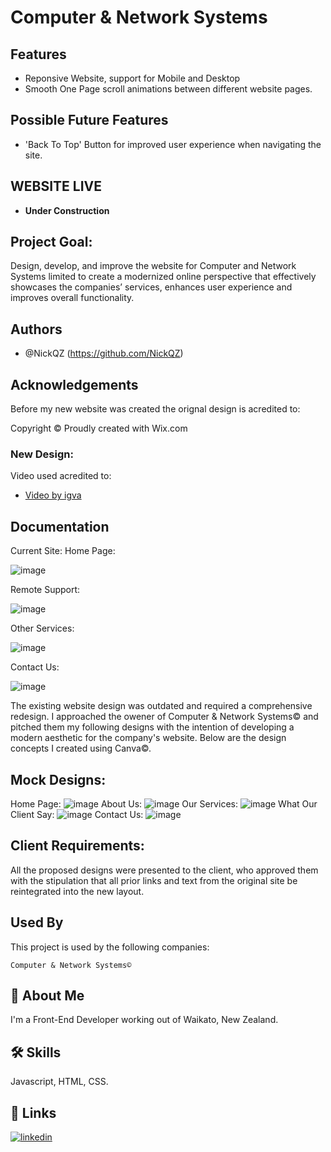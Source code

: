 # Computer & Network Systems

## Features

- Reponsive Website, support for Mobile and Desktop
- Smooth One Page scroll animations between different website pages.

## Possible Future Features
- 'Back To Top' Button for improved user experience when navigating the site.

## WEBSITE LIVE

- **Under Construction**
  
## Project Goal:
Design, develop, and improve the website for Computer and Network Systems limited to create a modernized online perspective that effectively showcases the companies’ services, enhances user experience and improves overall functionality.


## Authors

- @NickQZ (https://github.com/NickQZ)

## Acknowledgements

Before my new website was created the orignal design is acredited to:

Copyright © Proudly created with Wix.com

### New Design:

Video used acredited to:

- <a href="https://www.freepik.com/author/igva/videos">Video by igva</a> 

## Documentation

Current Site: Home Page:

![image](https://github.com/user-attachments/assets/4230fcd9-05fe-4681-8eed-685a8e607bc3)


Remote Support:

![image](https://github.com/user-attachments/assets/90a618d9-70bd-4dd0-8f7c-87a657fbdc4b)


Other Services:

![image](https://github.com/user-attachments/assets/ebf425d1-059a-4c06-b565-c592b92721fb)


Contact Us:

![image](https://github.com/user-attachments/assets/b6ecd9ec-951f-4e7b-9b74-e82898a60a71)


The existing website design was outdated and required a comprehensive redesign. I approached the owener of Computer & Network Systems© and pitched them my following designs with the intention of developing a modern aesthetic for the company's website. 
Below are the design concepts I created using Canva©.

## Mock Designs:

Home Page:
![image](https://github.com/user-attachments/assets/853848b7-5530-4ff3-8456-d29248013554)
About Us:
![image](https://github.com/user-attachments/assets/0e421c8f-b607-4268-bfe5-714af65646d6)
Our Services:
![image](https://github.com/user-attachments/assets/e744ebbf-140e-4cda-8be8-b880fa6c3ad8)
What Our Client Say:
![image](https://github.com/user-attachments/assets/fa4d94f4-be6c-4865-afdc-a719b9ac608f)
Contact Us:
![image](https://github.com/user-attachments/assets/5dca3bc5-4940-4941-bead-2727c7ff8c8d)

## Client Requirements:

All the proposed designs were presented to the client, who approved them with the stipulation that all prior links and text from the original site be reintegrated into the new layout.

    
## Used By

This project is used by the following companies:

    Computer & Network Systems©

## 🚀 About Me

I'm a Front-End Developer working out of Waikato, New Zealand.

## 🛠 Skills

Javascript, HTML, CSS.

## 🔗 Links

[![linkedin](https://img.shields.io/badge/linkedin-0A66C2?style=for-the-badge&logo=linkedin&logoColor=white)](https://www.linkedin.com/in/nicholas-jones-822283260/)

